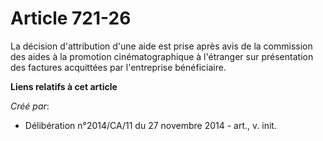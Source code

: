 # Article 721-26

La décision d'attribution d'une aide est prise après avis de la commission des aides à la promotion cinématographique à
l'étranger sur présentation des factures acquittées par l'entreprise bénéficiaire.

**Liens relatifs à cet article**

_Créé par_:

  - Délibération n°2014/CA/11 du 27 novembre 2014 - art., v. init.

